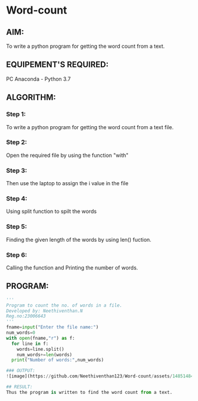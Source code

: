 # Word-count
## AIM:
To write a python program for getting the word count from a text.
## EQUIPEMENT'S REQUIRED: 
PC
Anaconda - Python 3.7
## ALGORITHM: 
### Step 1:
To write a python program for getting the word count from a text file.

### Step 2:
Open the required file by using the function "with"
 
### Step 3:
Then use the laptop to assign the i value in the file

### Step 4:  
Using split function to spilt the words

### Step 5:
Finding the given length of the words by using len() fuction.

### Step 6: 
Calling the function and Printing the number of words.

## PROGRAM:
```python
'''
Program to count the no. of words in a file.
Developed by: Neethiventhan.N
Reg.no:23006643
'''
fname=input("Enter the file name:")
num_words=0
with open(fname,"r") as f:
  for line in f:
    words=line.split()
    num_words+=len(words)
  print("Number of words:",num_words)

### OUTPUT:
![image](https://github.com/Neethiventhan123/Word-count/assets/148514848/59d66c2f-4a50-49a0-a968-69c95240cd12)

## RESULT:
Thus the program is written to find the word count from a text.
